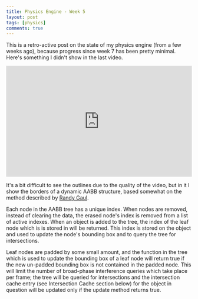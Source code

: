 ```yaml
---
title: Physics Engine - Week 5
layout: post
tags: [physics]
comments: true
---
```


This is a retro-active post on the state of my physics engine (from a few weeks ago), because progress since week 7 has been pretty minimal. Here's something I didn't show in the last video.

<iframe width="100%" height="300" src="https://www.youtube.com/embed/D0Ag8vO0TeM" frameborder="0" allowfullscreen></iframe>

It's a bit difficult to see the outlines due to the quality of the video, but in it I show the borders of a dynamic AABB structure, based somewhat on the method described by [Randy Gaul](http://www.randygaul.net/2013/08/06/dynamic-aabb-tree/).

Each node in the AABB tree has a unique index. When nodes are removed, instead of clearing the data,
the erased node's index is removed from a list of active indexes. When an object is added to the tree, the
index of the leaf node which is is stored in will be returned. This index is stored on the object and used to update the node's bounding box and to query the tree for intersections.

Leaf nodes are padded by some small amount, and the function in the tree which is used to update the
bounding box of a leaf node will return true if the new un-padded bounding box is not contained in the padded node. This will limit the number of broad-phase interference queries which take place per frame; the tree will be queried for intersections and the intersection cache entry (see Intersection Cache section below) for the object in question will be updated only if the update method returns true.